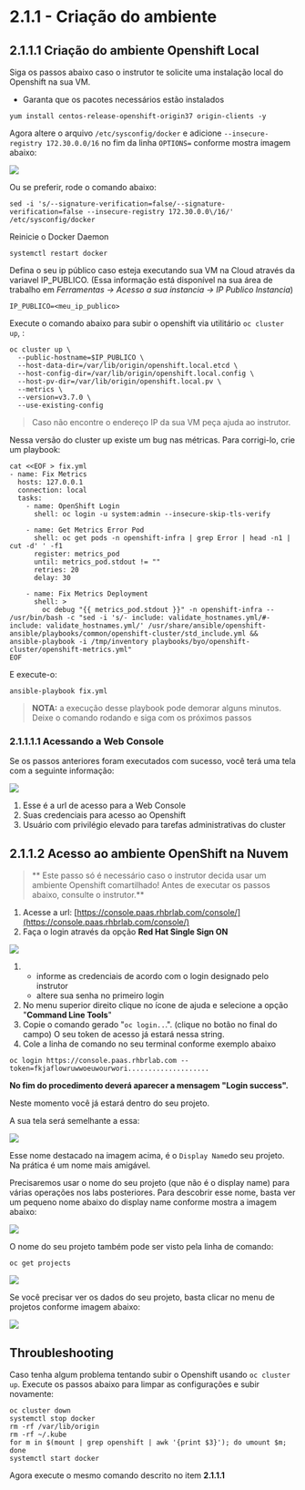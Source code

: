 # 2.1.1 - Criação do ambiente

## 2.1.1.1 Criação do ambiente Openshift Local

Siga os passos abaixo caso o instrutor te solicite uma instalação local do Openshift na sua VM.

* Garanta que os pacotes necessários estão instalados

```text
yum install centos-release-openshift-origin37 origin-clients -y
```

Agora altere o arquivo `/etc/sysconfig/docker` e adicione `--insecure-registry 172.30.0.0/16` no fim da linha `OPTIONS=` conforme mostra imagem abaixo:

![](../../.gitbook/assets/selection_225.png)

Ou se preferir, rode o comando abaixo:

```text
sed -i 's/--signature-verification=false/--signature-verification=false --insecure-registry 172.30.0.0\/16/' /etc/sysconfig/docker
```

Reinicie o Docker Daemon

```text
systemctl restart docker
```

Defina o seu ip público caso esteja executando sua VM na Cloud através da variavel IP_PUBLICO. (Essa informação está disponível na sua área de trabalho em *Ferramentas -> Acesso a sua instancia -> IP Publico Instancia*)

```text
IP_PUBLICO=<meu_ip_publico>
```

Execute o comando abaixo para subir o openshift via utilitário `oc cluster up`, :

```text
oc cluster up \
  --public-hostname=$IP_PUBLICO \
  --host-data-dir=/var/lib/origin/openshift.local.etcd \
  --host-config-dir=/var/lib/origin/openshift.local.config \
  --host-pv-dir=/var/lib/origin/openshift.local.pv \
  --metrics \
  --version=v3.7.0 \
  --use-existing-config
```


> Caso não encontre o endereço IP da sua VM peça ajuda ao instrutor.

Nessa versão do cluster up existe um bug nas métricas. Para corrigi-lo, crie um playbook:

```text
cat <<EOF > fix.yml
- name: Fix Metrics
  hosts: 127.0.0.1
  connection: local
  tasks:
    - name: OpenShift Login
      shell: oc login -u system:admin --insecure-skip-tls-verify

    - name: Get Metrics Error Pod
      shell: oc get pods -n openshift-infra | grep Error | head -n1 | cut -d' ' -f1
      register: metrics_pod
      until: metrics_pod.stdout != ""
      retries: 20
      delay: 30

    - name: Fix Metrics Deployment
      shell: >
        oc debug "{{ metrics_pod.stdout }}" -n openshift-infra -- /usr/bin/bash -c "sed -i 's/- include: validate_hostnames.yml/#- include: validate_hostnames.yml/' /usr/share/ansible/openshift-ansible/playbooks/common/openshift-cluster/std_include.yml &&  ansible-playbook -i /tmp/inventory playbooks/byo/openshift-cluster/openshift-metrics.yml"
EOF
```

E execute-o:

```text
ansible-playbook fix.yml
```

> __NOTA:__ a execução desse playbook pode demorar alguns minutos. Deixe o comando rodando e siga com os próximos passos

### 2.1.1.1.1 Acessando a Web Console

Se os passos anteriores foram executados com sucesso, você terá uma tela com a seguinte informação:

![](../../.gitbook/assets/selection_226%20%281%29.png)

1. Esse é a url de acesso para a Web Console
2. Suas credenciais para acesso ao Openshift
3. Usuário com privilégio elevado para tarefas administrativas do cluster

## 2.1.1.2 Acesso ao ambiente OpenShift na Nuvem

> ** Este passo só é necessário caso o instrutor decida usar um ambiente Openshift comartilhado! Antes de executar os passos abaixo, consulte o instrutor.**

1. Acesse a url: [https://console.paas.rhbrlab.com/console/](https://console.paas.rhbrlab.com/console/)
2. Faça o login através da opção **Red Hat Single Sign ON**

![](../../.gitbook/assets/selection_207.png)

1. * informe as credenciais de acordo com o login designado pelo instrutor
   * altere sua senha no primeiro login 
2. No menu superior direito clique no ícone de ajuda e selecione a opção "**Command Line Tools**"
3. Copie o comando gerado "`oc login..`.". \(clique no botão no final do campo\) O seu token de acesso já estará nessa string.
4. Cole a linha de comando no seu terminal conforme exemplo abaixo

```text
oc login https://console.paas.rhbrlab.com --token=fkjaflowruwwoeuwourwori....................
```

**No fim do procedimento deverá aparecer a mensagem "Login success".**

Neste momento você já estará dentro do seu projeto.

A sua tela será semelhante a essa:

![](../../.gitbook/assets/selection_202.png)

Esse nome destacado na imagem acima, é o `Display Name`do seu projeto. Na prática é um nome mais amigável.

Precisaremos usar o nome do seu projeto \(que não é o display name\) para várias operações nos labs posteriores. Para descobrir esse nome, basta ver um pequeno nome abaixo do display name conforme mostra a imagem abaixo:

![](../../.gitbook/assets/selection_203%20%281%29.png)

O nome do seu projeto também pode ser visto pela linha de comando:

```text
oc get projects
```

![](../../.gitbook/assets/oc-get-projects%20%281%29.gif)

Se você precisar ver os dados do seu projeto, basta clicar no menu de projetos conforme imagem abaixo:

![](../../.gitbook/assets/selection_204%20%281%29.png)

## Throubleshooting

Caso tenha algum problema tentando subir o Openshift usando `oc cluster up`. Execute os passos abaixo para limpar as configurações e subir novamente:

```
oc cluster down
systemctl stop docker
rm -rf /var/lib/origin
rm -rf ~/.kube
for m in $(mount | grep openshift | awk '{print $3}'); do umount $m; done
systemctl start docker
```

Agora execute o mesmo comando descrito no item **2.1.1.1**
